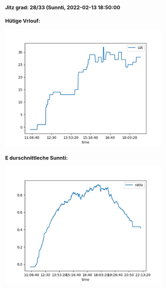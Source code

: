 ### Jitz grad: 28/33 (Sunnti, 2022-02-13 18:50:00

### Hütige Vrlouf:
![Graph](Today.png)

### E durschnittleche Sunnti:
![Graph](Sunnti.png)